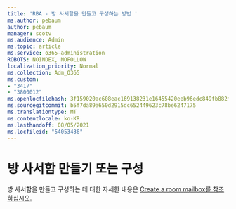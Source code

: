```yaml
---
title: 'RBA - 방 사서함을 만들고 구성하는 방법 '
ms.author: pebaum
author: pebaum
manager: scotv
ms.audience: Admin
ms.topic: article
ms.service: o365-administration
ROBOTS: NOINDEX, NOFOLLOW
localization_priority: Normal
ms.collection: Adm_O365
ms.custom:
- "3417"
- "3800012"
ms.openlocfilehash: 3f159020ac608eac169138231e16455420eeb96edc849fb882fd748a34bf6965
ms.sourcegitcommit: b5f7da89a650d2915dc652449623c78be6247175
ms.translationtype: MT
ms.contentlocale: ko-KR
ms.lasthandoff: 08/05/2021
ms.locfileid: "54053436"
---
```

# <a name="create-or-configure-a-room-mailbox"></a>방 사서함 만들기 또는 구성

방 사서함을 만들고 구성하는 데 대한 자세한 내용은 [Create a room mailbox를 참조하십시오.](https://docs.microsoft.com/exchange/recipients/room-mailboxes?view=exchserver-2019#create-a-room-mailbox)